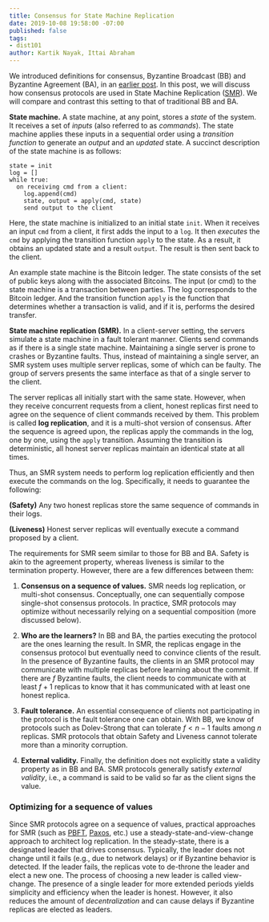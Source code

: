 ```yaml
---
title: Consensus for State Machine Replication
date: 2019-10-08 19:58:00 -07:00
published: false
tags:
- dist101
author: Kartik Nayak, Ittai Abraham
---
```


We introduced definitions for consensus, Byzantine Broadcast (BB) and Byzantine Agreement (BA), in an [earlier post](https://decentralizedthoughts.github.io/2019-06-27-defining-consensus/). In this post, we will discuss how consensus protocols are used in State Machine Replication ([SMR](https://en.wikipedia.org/wiki/State_machine_replication)). We will compare and contrast this setting to that of traditional BB and BA. 

**State machine.** A state machine, at any point, stores a *state* of the system. It receives a set of *inputs* (also referred to as *commands*). The state machine applies these inputs in a sequential order using a *transition function* to generate an *output* and an *updated* state. A succinct description of the state machine is as follows:

```
state = init
log = []
while true:
  on receiving cmd from a client:
    log.append(cmd)
    state, output = apply(cmd, state)
    send output to the client
```

Here, the state machine is initialized to an initial state `init`. When it receives an input `cmd` from a client, it first adds the input to a `log`. It then *executes* the `cmd` by applying the transition function `apply` to the state. As a result, it obtains an updated state and a result `output`. The result is then sent back to the client.

An example state machine is the Bitcoin ledger. The state consists of the set of public keys along with the associated Bitcoins. The input (or cmd) to the state machine is a transaction between parties. The log corresponds to the Bitcoin ledger. And the transition function `apply` is the function that determines whether a transaction is valid, and if it is, performs the desired transfer.

**State machine replication (SMR).** In a client-server setting, the servers simulate a state machine in a fault tolerant manner. Clients send commands as if there is a single state machine. Maintaining a single server is prone to crashes or Byzantine faults. Thus, instead of maintaining a single server, an SMR system uses multiple server replicas, some of which can be faulty. The group of servers presents the same interface as that of a single server to the client.

The server replicas all initially start with the same state. However, when they receive concurrent requests from a client, honest replicas first need to agree on the sequence of client commands received by them. This problem is called **log replication**, and it is a multi-shot version of consensus. After the sequence is agreed upon, the replicas apply the commands in the log, one by one, using the `apply` transition. Assuming the transition is deterministic, all honest server replicas maintain an identical state at all times.

Thus, an SMR system needs to perform log replication efficiently and then execute the commands on the log. Specifically, it needs to guarantee the following:

**(Safety)** Any two honest replicas store the same sequence of commands in their logs.

**(Liveness)** Honest server replicas will eventually execute a command proposed by a client.

The requirements for SMR seem similar to those for BB and BA. Safety is akin to the agreement property, whereas liveness is similar to the termination property. However, there are a few differences between them:
1. **Consensus on a sequence of values.** SMR  needs log replication, or multi-shot consensus. Conceptually, one can sequentially compose single-shot consensus protocols. In practice, SMR protocols may optimize without necessarily relying on a sequential composition (more discussed below).

2. **Who are the learners?** In BB and BA, the parties executing the protocol are the ones learning the result. In SMR, the replicas engage in the consensus protocol but eventually need to convince clients of the result. In the presence of Byzantine faults, the clients in an SMR protocol may communicate with multiple replicas before learning about the commit. If there are $f$ Byzantine faults, the client needs to communicate with at least $f+1$ replicas to know that it has communicated with at least one honest replica.

3. **Fault tolerance.** An essential consequence of clients not participating in the protocol is the fault tolerance one can obtain. With BB, we know of protocols such as Dolev-Strong that can tolerate $f < n-1$ faults among $n$ replicas. SMR protocols that obtain Safety and Liveness cannot tolerate more than a minority corruption.

4. **External validity.** Finally, the definition does not explicitly state a validity property as in BB and BA. SMR protocols generally satisfy *external validity*, i.e., a command is said to be valid so far as the client signs the value.

### Optimizing for a sequence of values

Since SMR protocols agree on a sequence of values, practical approaches for SMR (such as [PBFT](http://pmg.csail.mit.edu/papers/osdi99.pdf), [Paxos](https://lamport.azurewebsites.net/pubs/paxos-simple.pdf), etc.) use a steady-state-and-view-change approach to architect log replication. In the steady-state, there is a designated leader that drives consensus. Typically, the leader does not change until it fails (e.g., due to network delays) or if Byzantine behavior is detected. If the leader fails, the replicas vote to de-throne the leader and elect a new one. The process of choosing a new leader is called view-change. The presence of a single leader for more extended periods yields simplicity and efficiency when the leader is honest. However, it also reduces the amount of *decentralization* and can cause delays if Byzantine replicas are elected as leaders.
